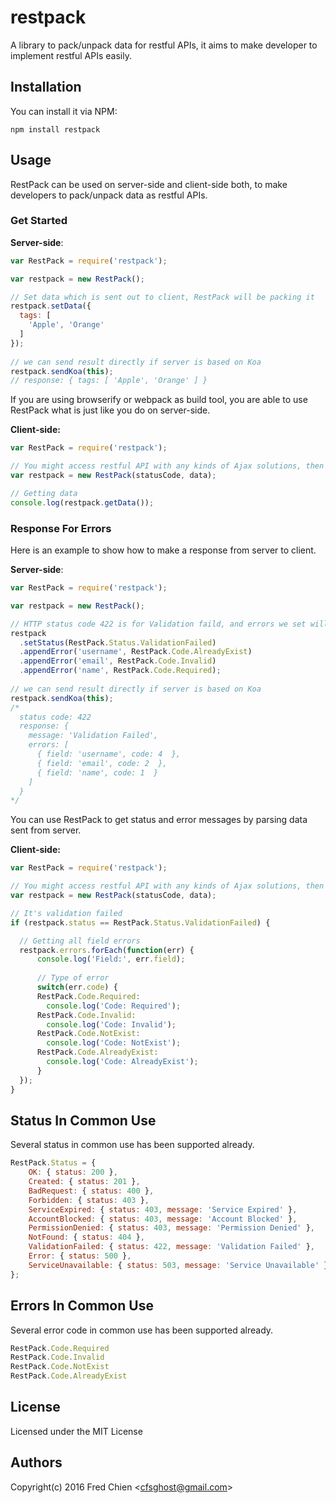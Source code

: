 # restpack

A library to pack/unpack data for restful APIs, it aims to make developer to implement restful APIs easily.

## Installation
You can install it via NPM:
```
npm install restpack
```

## Usage

RestPack can be used on server-side and client-side both, to make developers to pack/unpack data as restful APIs.

### Get Started

__Server-side__:
```js
var RestPack = require('restpack');

var restpack = new RestPack();

// Set data which is sent out to client, RestPack will be packing it
restpack.setData({
  tags: [
    'Apple', 'Orange'
  ]
});
  
// we can send result directly if server is based on Koa
restpack.sendKoa(this);
// response: { tags: [ 'Apple', 'Orange' ] }

```

If you are using browserify or webpack as build tool, you are able to use RestPack what is just like you do on server-side. 

__Client-side:__
```js
var RestPack = require('restpack');

// You might access restful API with any kinds of Ajax solutions, then getting HTTP status code and response messages.
var restpack = new RestPack(statusCode, data);

// Getting data
console.log(restpack.getData());
```

### Response For Errors

Here is an example to show how to make a response from server to client.

__Server-side__:
```js
var RestPack = require('restpack');

var restpack = new RestPack();

// HTTP status code 422 is for Validation faild, and errors we set will be appended to response message.
restpack
  .setStatus(RestPack.Status.ValidationFailed)
  .appendError('username', RestPack.Code.AlreadyExist)
  .appendError('email', RestPack.Code.Invalid)
  .appendError('name', RestPack.Code.Required);
  
// we can send result directly if server is based on Koa
restpack.sendKoa(this);
/*
  status code: 422
  response: {
    message: 'Validation Failed',
    errors: [
      { field: 'username', code: 4  },
      { field: 'email', code: 2  },
      { field: 'name', code: 1  }
    ]
  }
*/
```

You can use RestPack to get status and error messages by parsing data sent from server. 

__Client-side:__
```js
var RestPack = require('restpack');

// You might access restful API with any kinds of Ajax solutions, then getting HTTP status code and response messages.
var restpack = new RestPack(statusCode, data);

// It's validation failed
if (restpack.status == RestPack.Status.ValidationFailed) {

  // Getting all field errors
  restpack.errors.forEach(function(err) {
      console.log('Field:', err.field);
      
      // Type of error
      switch(err.code) {
      RestPack.Code.Required:
        console.log('Code: Required');
      RestPack.Code.Invalid:
        console.log('Code: Invalid');
      RestPack.Code.NotExist:
        console.log('Code: NotExist');
      RestPack.Code.AlreadyExist:
        console.log('Code: AlreadyExist');
      }
  });
}
```

## Status In Common Use

Several status in common use has been supported already.
```js
RestPack.Status = {
    OK: { status: 200 },
    Created: { status: 201 },
    BadRequest: { status: 400 },
    Forbidden: { status: 403 },
    ServiceExpired: { status: 403, message: 'Service Expired' },
    AccountBlocked: { status: 403, message: 'Account Blocked' },
    PermissionDenied: { status: 403, message: 'Permission Denied' },
    NotFound: { status: 404 },
    ValidationFailed: { status: 422, message: 'Validation Failed' },
    Error: { status: 500 },
    ServiceUnavailable: { status: 503, message: 'Service Unavailable' }
};
```

## Errors In Common Use

Several error code in common use has been supported already.
```js
RestPack.Code.Required
RestPack.Code.Invalid
RestPack.Code.NotExist
RestPack.Code.AlreadyExist
```

## License
Licensed under the MIT License

## Authors
Copyright(c) 2016 Fred Chien <<cfsghost@gmail.com>>
